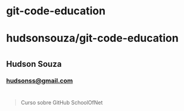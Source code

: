 # git-code-education
# hudsonsouza/git-code-education
#
## Hudson Souza
### hudsonss@gmail.com
#
> Curso sobre GitHub
> SchoolOfNet
